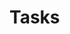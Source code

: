 
<script setup>
    import general from '../.vitepress/components/General.vue'
    import { useData } from 'vitepress'
    const { site } = useData()
    const filePath = (site.value.base === "/") ?  "/public/data/units.js" : site.value.base + "/data/units.js";
</script>

# Tasks

<general :data="filePath"></general>